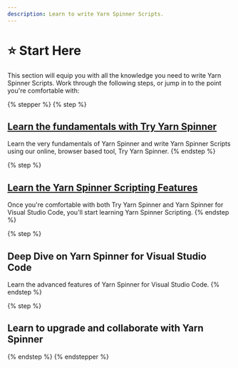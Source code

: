 ```yaml
---
description: Learn to write Yarn Spinner Scripts.
---
```


# ⭐ Start Here

This section will equip you with all the knowledge you need to write Yarn Spinner Scripts. Work through the following steps, or jump in to the point you're comfortable with:

{% stepper %}
{% step %}
## [Learn the fundamentals with Try Yarn Spinner](try-yarn-spinner.md)

Learn the very fundamentals of Yarn Spinner and write Yarn Spinner Scripts using our online, browser based tool, Try Yarn Spinner.
{% endstep %}

{% step %}
## [Learn the Yarn Spinner Scripting Features](syntax-basics/)

Once you're comfortable with both Try Yarn Spinner and Yarn Spinner for Visual Studio Code, you'll start learning Yarn Spinner Scripting.
{% endstep %}

{% step %}
## Deep Dive on Yarn Spinner for Visual Studio Code

Learn the advanced features of Yarn Spinner for Visual Studio Code.
{% endstep %}

{% step %}
## Learn to upgrade and collaborate with Yarn Spinner


{% endstep %}
{% endstepper %}
